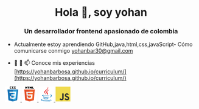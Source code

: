 <h1 align="center">Hola 👋, soy yohan</h1><h3 align="center">Un desarrollador frontend apasionado de colombia</h3>


- Actualmente estoy aprendiendo GitHub,java,html,css,javaScript- Cómo comunicarse conmigo yohanbar30@gmail.com



- 📄 🌱 📫 Conoce mis experiencias [https://yohanbarbosa.github.io/curriculum/](https://yohanbarbosa.github.io/curriculum/)

<p align="left"  > <a href="https://www.w3schools.com/css/" target="_blank" rel="noreferrer"> <img src="https://raw.githubusercontent.com/devicons/devicon/master/icons/css3/css3-original-wordmark.svg" alt="css3" width="40" height="40"/> </a> <a href="https://www.w3.org/html/" target="_blank" rel="noreferrer"> <img src="https://raw.githubusercontent.com/devicons/devicon/master/icons/html5/html5-original-wordmark.svg" alt="html5" width="40" height="40"/> </a> <a href="https://www.java.com" target="_blank" rel="noreferrer"> <img src="https://raw.githubusercontent.com/devicons/devicon/master/icons/java/java-original.svg" alt="java" width="40" height="40"/> </a> <a href="https://developer.mozilla.org/en-US/docs/Web/JavaScript" target="_blank" rel="noreferrer"> <img src="https://raw.githubusercontent.com/devicons/devicon/master/icons/javascript/javascript-original.svg" alt="javascript" width="40" height="40"/> </a> </p>